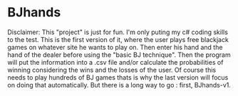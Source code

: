 # BJhands
Disclaimer: This "project" is just for fun. I'm only puting my c# coding skills to the test.
This is the first version of it, where the user plays free blackjack games on whatever site he wants to play on.
Then enter his hand and the hand of the dealer before using the "basic BJ technique".
Then the program will put the information into a .csv file and/or calculate the probabilities of winning considering the wins and the losses of the user.
Of course this needs to play hundreds of BJ games thats is why the last version will focus on doing that automatically. 
But there is a long way to go : first, BJhands-v1.